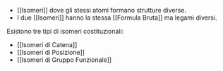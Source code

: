 - [[Isomeri]] dove gli stessi atomi formano strutture diverse.
- I due [[Isomeri]] hanno la stessa [[Formula Bruta]] ma legami diversi.

Esistono tre tipi di isomeri costituzionali:
- [[Isomeri di Catena]]
- [[Isomeri di Posizione]]
- [[Isomeri di Gruppo Funzionale]]